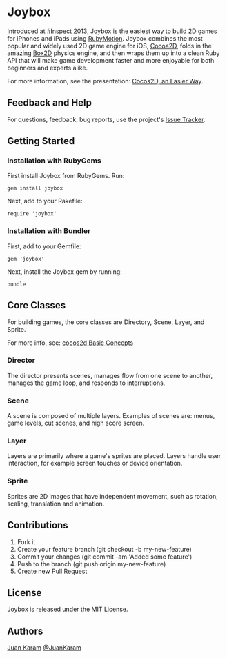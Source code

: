 # Joybox

Introduced at [#Inspect 2013](http://www.rubymotion.com/conference/),
Joybox is the easiest way to build 2D games for iPhones and iPads
using [RubyMotion](http://www.rubymotion.com/). Joybox combines the
most popular and widely used 2D game engine for iOS,
[Cocoa2D](http://www.cocos2d-iphone.org/), folds in the amazing
[Box2D](http://box2d.org/) physics engine, and then wraps them up into
a clean Ruby API that will make game development faster and more
enjoyable for both beginners and experts alike.

For more information, see the presentation: [Cocos2D, an Easier
Way](https://speakerdeck.com/curveberyl/cocos2d-an-easier-way).

## Feedback and Help

For questions, feedback, bug reports, use the project's [Issue
Tracker](https://github.com/rubymotion/Joybox/issues).

## Getting Started

### Installation with RubyGems

First install Joybox from RubyGems. Run:

    gem install joybox

Next, add to your Rakefile:

    require 'joybox'

### Installation with Bundler

First, add to your Gemfile:

    gem 'joybox'

Next, install the Joybox gem by running:

    bundle

## Core Classes

For building games, the core classes are Directory, Scene, Layer, and Sprite.

For more info, see: [cocos2d Basic Concepts](http://www.cocos2d-iphone.org/wiki/doku.php/prog_guide:basic_concepts)

### Director

The director presents scenes, manages flow from one scene to another,
manages the game loop, and responds to interruptions.

### Scene

A scene is composed of multiple layers. Examples of scenes are: menus,
game levels, cut scenes, and high score screen.

### Layer

Layers are primarily where a game's sprites are placed. Layers handle
user interaction, for example screen touches or device orientation.

### Sprite

Sprites are 2D images that have independent movement, such as
rotation, scaling, translation and animation.

## Contributions

1. Fork it
2. Create your feature branch (git checkout -b my-new-feature)
3. Commit your changes (git commit -am 'Added some feature')
4. Push to the branch (git push origin my-new-feature)
5. Create new Pull Request

## License

Joybox is released under the MIT License.

## Authors

[Juan Karam](https://github.com/CurveBeryl) [@JuanKaram](https://twitter.com/JuanKaram)
